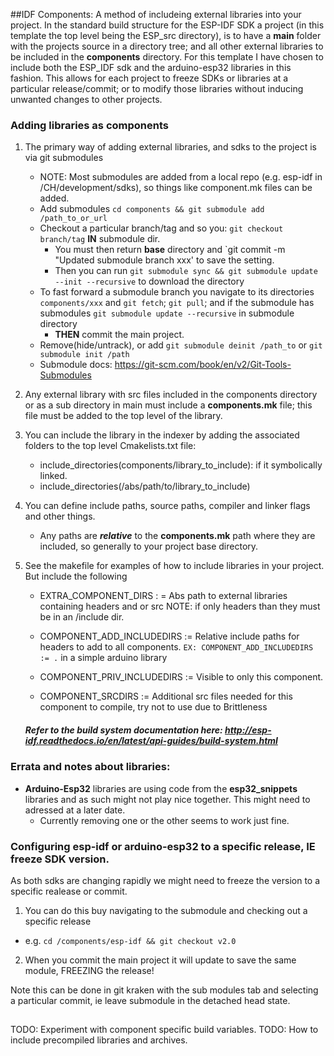 ##IDF Components: A method of includeing external libraries into your project.
In the standard build structure for the ESP-IDF SDK a project (in this template the top level being the ESP_src directory),
is to have a **main** folder with the projects source in a directory tree; and all other external libraries to
be included in the **components** directory.  For this template I have chosen to include both the ESP_IDF sdk and the arduino-esp32
libraries in this fashion. This allows for each project to freeze SDKs or libraries at a particular release/commit; or to modify those
libraries without inducing unwanted changes to other projects.


### Adding libraries as components
1. The primary way of adding external libraries, and sdks to the project is via git submodules
    * NOTE: Most submodules are added from a local repo (e.g. esp-idf in /CH/development/sdks),
     so things like component.mk files can be added.
    * Add submodules `cd components && git submodule add /path_to_or_url`
    * Checkout a particular branch/tag and so you: `git checkout branch/tag` **IN** submodule dir.
        * You must then return **base** directory and `git commit -m "Updated submodule branch xxx' to save the setting.
        * Then you can run `git submodule sync && git submodule update --init --recursive`  to download the directory
    * To fast forward a submodule branch you navigate to its directories `components/xxx` and `git fetch`; `git pull`; 
   and if the submodule has submodules `git submodule update --recursive` in submodule directory
        * **THEN** commit the main project. 
    * Remove(hide/untrack), or add `git submodule deinit /path_to` or `git submodule init /path`
    * Submodule docs: https://git-scm.com/book/en/v2/Git-Tools-Submodules
    
1. Any external library with src files included in the components directory or as a sub directory in main must include 
a **components.mk** file; this file must be added to the top level of the library.

2. You can include the library in the indexer by adding the associated folders to the top level Cmakelists.txt file:
    * include_directories(components/library_to_include): if it symbolically linked.
    * include_directories(/abs/path/to/library_to_include)

2. You can define include paths, source paths, compiler and linker flags and other things.
    * Any paths are **_relative_** to the **components.mk** path where they are included, so generally to your project base directory.
    
3. See the makefile for examples of how to include libraries in your project. But include the following
    * EXTRA_COMPONENT_DIRS : = Abs path to external libraries containing headers and or src NOTE: if only headers than they must be in an /include dir.
    * COMPONENT_ADD_INCLUDEDIRS := Relative include paths for headers to add to all components. `EX: COMPONENT_ADD_INCLUDEDIRS := .` in a simple arduino library

    * COMPONENT_PRIV_INCLUDEDIRS := Visible to only this component.
    * COMPONENT_SRCDIRS :=  Additional src files needed for this component to compile, try not to use due to Brittleness
    
   ##### Refer to the build system documentation here: http://esp-idf.readthedocs.io/en/latest/api-guides/build-system.html
### Errata and notes about libraries:
- **Arduino-Esp32** libraries are using code from the **esp32_snippets** libraries and as such might not play
nice together.  This might need to adressed at a later date.
    - Currently removing one or the other seems to work just fine.


### Configuring esp-idf or arduino-esp32 to a specific release, IE freeze SDK version.
As both sdks are changing rapidly we might need to freeze the version to a specific realease or commit.
1) You can do this buy navigating to the submodule and checking out a specific release
* e.g. `cd /components/esp-idf && git checkout v2.0`
2) When you commit the main project it will update to save the same module, FREEZING the release!

Note this can be done in git kraken with the sub modules tab and selecting a particular commit, ie leave submodule in the detached head state.

##



TODO: Experiment with component specific build variables.
TODO: How to include precompiled libraries and archives.